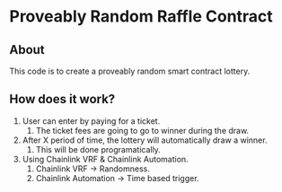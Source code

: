# Proveably Random Raffle Contract

## About

This code is to create a proveably random smart contract lottery.

## How does it work?

1. User can enter by paying for a ticket.
   1. The ticket fees are going to go to winner during the draw.
2. After X period of time, the lottery will automatically draw a winner.
   1. This will be done programatically.
3. Using Chainlink VRF & Chainlink Automation.
   1. Chainlink VRF -> Randomness.
   2. Chainlink Automation -> Time based trigger.
